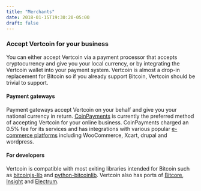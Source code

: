 ```yaml
---
title: "Merchants"
date: 2018-01-15T19:30:20-05:00
draft: false
---
```


### Accept Vertcoin for your business

You can either accept Vertcoin via a payment processor that accepts cryptocurrency and give you your local currency, or by integrating the Vertcoin wallet into your payment system. Vertcoin is almost a drop-in replacement for Bitcoin so if you already support Bitcoin, Vertcoin should be trivial to support. 

#### Payment gateways

Payment gateways accept Vertcoin on your behalf and give you your national currency in return. [CoinPayments](https://www.coinpayments.net/) is currently the preferred method of accepting Vertcoin for your online business. CoinPayments charged an 0.5% fee for its services and has integrations with various popular [e-commerce platforms](https://www.coinpayments.net/merchant-tools-plugins) including WooCommerce, Xcart, drupal and wordpress.

#### For developers

Vertcoin is compatible with most exiting libraries intended for Bitcoin such as [bitcoinjs-lib](https://github.com/bitcoinjs/bitcoinjs-lib) and [python-bitcoinlib](https://github.com/petertodd/python-bitcoinlib). Vertcoin also has ports of [Bitcore](https://github.com/Cubey2019/vertcore), [Insight](https://insight.vertcoin.org) and [Electrum](https://github.com/kyuupichan/electrumx). 

